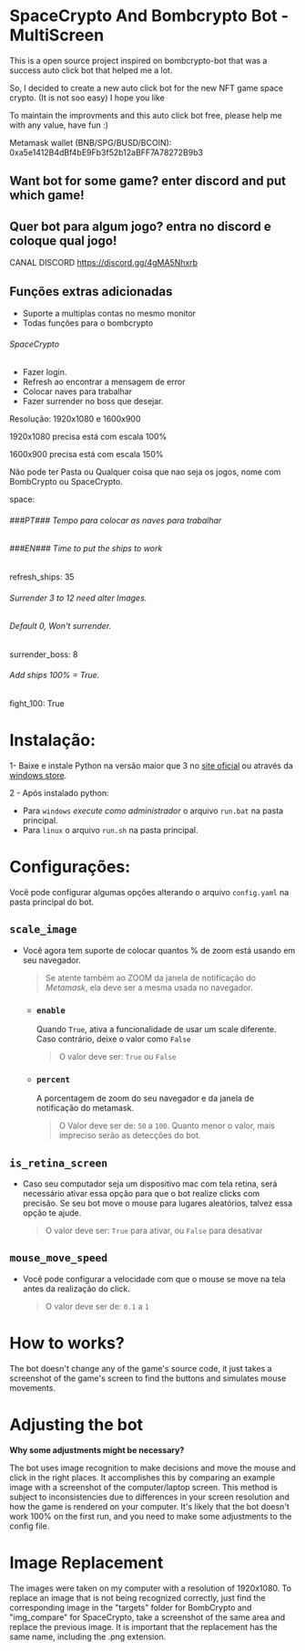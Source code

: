 # SpaceCrypto And Bombcrypto Bot - MultiScreen
This is a open source project inspired on bombcrypto-bot that was a success auto click bot that helped me a lot.

So, I decided to create a new auto click bot for the new NFT game space crypto. (It is not soo easy) I hope you like

To maintain the improvments and this auto click bot free, please help me with any value, have fun :)

Metamask wallet (BNB/SPG/BUSD/BCOIN): 0xa5e1412B4dBf4bE9Fb3f52b12aBFF7A78272B9b3

## Want bot for some game? enter discord and put which game!

## Quer bot para algum jogo? entra no discord e coloque qual jogo!

CANAL DISCORD
https://discord.gg/4gMA5Nhxrb

## Funções extras adicionadas

- Suporte a multiplas contas no mesmo monitor
- Todas funções para o bombcrypto
###### SpaceCrypto
- Fazer login.
- Refresh ao encontrar a mensagem de error
- Colocar naves para trabalhar
- Fazer surrender no boss que desejar.

Resolução: 1920x1080 e 1600x900

1920x1080 precisa está com escala 100%

1600x900 precisa está com escala 150%


Não pode ter Pasta ou Qualquer coisa que nao seja os jogos, nome com BombCrypto ou SpaceCrypto.


space:
  ###### ###PT### Tempo para colocar as naves para trabalhar
  ###### ###EN### Time to put the ships to work
  refresh_ships: 35
  ###### Surrender 3 to 12 need alter Images.
  ###### Default 0, Won't surrender.
  surrender_boss: 8
  ###### Add ships 100% = True.
  fight_100: True

# Instalação:

1- Baixe e instale Python na versão maior que 3 no [site oficial](https://www.python.org/downloads/) ou através da [windows store](https://www.microsoft.com/p/python-37/9nj46sx7x90p?activetab=pivot:overviewtab).

2 - Após instalado python:

- Para `windows` _execute como administrador_ o arquivo `run.bat` na pasta principal.
- Para `linux` o arquivo `run.sh` na pasta principal.

# Configurações:

Você pode configurar algumas opções alterando o arquivo `config.yaml` na pasta principal do bot.

## `scale_image`

- Você agora tem suporte de colocar quantos % de zoom está usando em seu navegador.

  > Se atente também ao ZOOM da janela de notificação do _Metamask_, ela deve ser a mesma usada no navegador.

  - ### `enable`

    Quando `True`, ativa a funcionalidade de usar um scale diferente. Caso contrário, deixe o valor como `False`

    > O valor deve ser: `True` ou `False`

  - ### `percent`
    A porcentagem de zoom do seu navegador e da janela de notificação do metamask.
    > O Valor deve ser de: `50` a `100`. Quanto menor o valor, mais impreciso serão as detecções do bot.

## `is_retina_screen`

- Caso seu computador seja um dispositivo mac com tela retina, será necessário ativar essa opção para que o bot realize clicks com precisão. Se seu bot move o mouse para lugares aleatórios, talvez essa opção te ajude.
  > O valor deve ser: `True` para ativar, ou `False` para desativar

## `mouse_move_speed`

- Você pode configurar a velocidade com que o mouse se move na tela antes da realização do click.
  > O valor deve ser de: `0.1` a `1`



# How to works?
The bot doesn't change any of the game's source code, it just takes a screenshot of the game's screen to find the buttons and simulates mouse movements.

#  Adjusting the bot

**Why some adjustments might be necessary?**

The bot uses image recognition to make decisions and move the mouse and click in the right places.
It accomplishes this by comparing an example image with a screenshot of the computer/laptop screen.
This method is subject to inconsistencies due to differences in your screen resolution and how the game is rendered on your computer.
It's likely that the bot doesn't work 100% on the first run, and you need to make some adjustments to the config file.

# Image Replacement
The images were taken on my computer with a resolution of 1920x1080. To replace an image that is not being recognized correctly, just find the corresponding image in the "targets" folder for BombCrypto and "img_compare" for SpaceCrypto, take a screenshot of the same area and replace the previous image. It is important that the replacement has the same name, including the .png extension.
